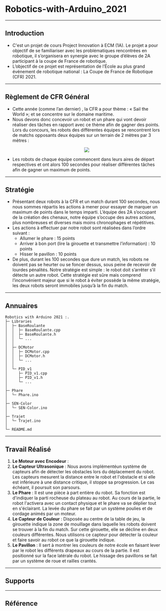 # Robotics-with-Arduino_2021

---
## Introduction
- C'est un projet de cours Project Innovation à ECM (1A). Le projet a pour objectif de se familiariser avec les problématiques rencontrées en robotique, il s’organisera en synergie avec le groupe d’élèves de 2A participant à la coupe de France de robotique.
- L’objectif de ce projet est représentation de l’École au plus grand événement de robotique national : La Coupe de France de Robotique (CFR) 2021.

---
## Règlement de CFR Général
- Cette année (comme l’an dernier) , la CFR a pour thème : « Sail the World »; et se concentre sur le domaine maritime.
- Nous devons donc concevoir un robot et un phare qui vont devoir réaliser des tâches en rapport avec ce thème afin de gagner des points. Lors du concours, les robots des différentes équipes se rencontrent lors de matchs opposants deux équipes sur un terrain de 2 mètres par 3 mètres :
  <p align="center">
    <img src="https://user-images.githubusercontent.com/54052564/150683843-1a4257ba-3c8e-430c-8533-80842a31d256.png" />
  </p>
- Les robots de chaque équipe commencent dans leurs aires de départ respectives et ont alors 100 secondes pour réaliser différentes tâches afin de gagner un maximum de points.

---
## Stratégie
- Présentant deux robots à la CFR et un match durant 100 secondes, nous nous sommes répartis les actions à mener pour essayer de marquer un maximum de points dans le temps imparti. L’équipe des 2A s’occupant de la création des chenaux, notre équipe s’occupe des autres actions, plus nombreuses et diverses mais moins chronophages et répétitives.
- Les actions à effectuer par notre robot sont réalisées dans l’ordre suivant :
  - Allumer le phare : 15 points
  - Arriver à bon port (lire la girouette et transmettre l’information) : 10 points
  - Hisser le pavillon : 10 points
- De plus, durant les 100 secondes que dure un match, les robots ne doivent pas se heurter ou se foncer dessus, sous peine de recevoir de lourdes pénalités. Notre stratégie est simple : le robot doit s’arrêter s’il détecte un autre robot. Cette stratégie est sûre mais comprend l’inconvénient majeur que si le robot à éviter possède la même stratégie, les deux robots seront immobiles jusqu’à la fin du match.

---
## Annuaires
```
Robotics with Arduino 2021 :.
├─ Libraries
│  ├─ BaseRoulante
│  │  ├─ BaseRoulante.cpp
│  │  ├─ BaseRoulante.h
│  │  └─ ...
│  │
│  ├─ DCMotor
│  │  ├─ DCMotor.cpp
│  │  ├─ DCMotor.h
│  │  └─ ...
│  │
│  └─ PID_v1
│     ├─ PID_v1.cpp
│     ├─ PID_v1.h
│     └─ ...
│
├─ Phare
│  └─ Phare.ino
│
├─ SEN-Color
│  └─ SEN-Color.ino
│
├─ Trajet
│  └─ Trajet.ino
│
└─ README.md
```

---
## Travail Réalisé
1. **Le Moteur avec Encodeur** : 
2. **Le Capteur Ultrasonique** : Nous avons implémentéun système de capteurs afin de détecter les obstacles lors du déplacement du robot. Les capteurs mesurent la distance entre le robot et l'obstacle et si elle est inférieure à une distance critique, il stoppe sa progression. Le cas échéant, il poursuit son parsours.
3. **Le Phare** : Il est une pièce à part entière du robot. Sa fonction est d'indiquer la parti rocheuse du plateau au robot. Au cours de la partie, le robot l'activera avec un contact physique et le phare va se déplier tout en s'éclairant. La levée du phare se fait par un système poulies et de cordage animés par un moteur.
4. **Le Capteur de Couleur** : Disposée au centre de la table de jeu, la girouette indique la zone de mouillage dans laquelle les robots doivent se trouver à la fin du match. Sur cette girouette, elle se décline en deux couleurs différentes. Nous utilisons ce capteur pour détecter la couleur et faire savoir au robot ce que la girouette indique.
5. **Le Pavillon** : Il sert à montrer les couleurs de notre école en faisant lever par le robot les différents drapeaux au cours de la partie. Il est positionné sur la face latérale du robot. Le hissage des pavillons se fait par un système de roue et railles crantés.

---
## Supports


---
## Référence
